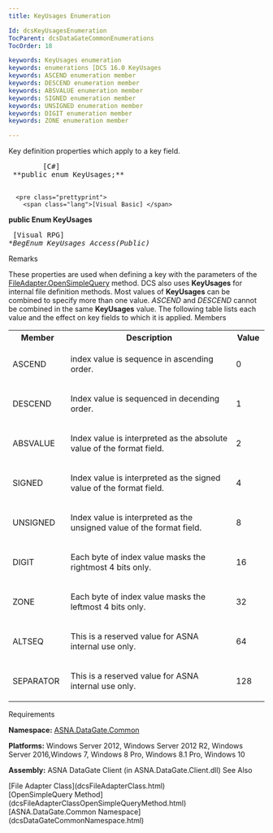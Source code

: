 ```yaml
---
title: KeyUsages Enumeration

Id: dcsKeyUsagesEnumeration
TocParent: dcsDataGateCommonEnumerations
TocOrder: 18

keywords: KeyUsages enumeration
keywords: enumerations [DCS 16.0 KeyUsages
keywords: ASCEND enumeration member
keywords: DESCEND enumeration member
keywords: ABSVALUE enumeration member
keywords: SIGNED enumeration member
keywords: UNSIGNED enumeration member
keywords: DIGIT enumeration member
keywords: ZONE enumeration member

---
```


Key definition properties which apply to a key field.<span style="MARGIN-BOTTOM: 0.8em" />
<pre class="prettyprint">
        <span class="lang">[C#]</span>
 **public enum KeyUsages;** 
      </pre>
      <pre class="prettyprint">
        <span class="lang">[Visual Basic] </span>
 **public Enum KeyUsages** 
      </pre>
      <pre class="prettyprint">
        <span class="lang">[Visual RPG]</span>
 **BegEnum KeyUsages Access(*Public)** 
      </pre>

Remarks

These properties are used when defining a key with the parameters of the [ FileAdapter.OpenSimpleQuery](dcsFileAdapterClassOpenSimpleQueryMethod.html) method. DCS also uses **KeyUsages** for internal file definition methods. Most values of **KeyUsages** can be combined to specify more than one value. *ASCEND* and *DESCEND* cannot be combined in the same **KeyUsages** value. The following table lists each value and the effect on key fields to which it is applied.
Members

<table class="dtTABLE" id="Table3" cellspacing="0">
          <colgroup span="1">
            <col span="1" width="15%" style="FONT-WEIGHT: bold" />
            <col span="1" width="60%" />
            <col span="1" width="10%" />
          </colgroup>
          <tr>
            <th colspan="1" rowspan="1">
							Member</th>
            <th colspan="1" rowspan="1">
							Description</th>
            <th colspan="1" rowspan="1">
							Value</th>
          </tr>
          <tr>
            <td colspan="1" rowspan="1">

ASCEND
</td>
            <td colspan="1" rowspan="1">

index value is sequence in ascending order.
</td>
            <td colspan="1" rowspan="1">

0
</td>
          </tr>
          <tr>
            <td colspan="1" rowspan="1">

DESCEND
</td>
            <td colspan="1" rowspan="1">

<p>Index value is sequenced in decending order.
</td>
            <td colspan="1" rowspan="1">

1
</td>
          </tr>
          <tr>
            <td colspan="1" rowspan="1">

ABSVALUE
</td>
            <td colspan="1" rowspan="1">

Index value is interpreted as the absolute value of the format field.
</td>
            <td colspan="1" rowspan="1">

2
</td>
          </tr>
          <tr>
            <td colspan="1" rowspan="1">

SIGNED
</td>
            <td colspan="1" rowspan="1">

Index value is interpreted as the signed value of the format field.
</td>
            <td colspan="1" rowspan="1">

4
</td>
          </tr>
          <tr>
            <td colspan="1" rowspan="1">

UNSIGNED
</td>
            <td colspan="1" rowspan="1">

Index value is interpreted as the unsigned value of the format field.
</td>
            <td colspan="1" rowspan="1">

8
</td>
          </tr>
          <tr>
            <td colspan="1" rowspan="1">

DIGIT
</td>
            <td colspan="1" rowspan="1">

Each byte of index value masks the rightmost 4 bits only.
</td>
            <td colspan="1" rowspan="1">

16
</td>
          </tr>
          <tr>
            <td colspan="1" rowspan="1">

ZONE
</td>
            <td colspan="1" rowspan="1">

Each byte of index value masks the leftmost 4 bits only.
</td>
            <td colspan="1" rowspan="1">

32
</td>
          </tr>
          <tr>
            <td colspan="1" rowspan="1">

ALTSEQ
</td>
            <td colspan="1" rowspan="1">

This is a reserved value for ASNA internal use only.
</td>
            <td colspan="1" rowspan="1">

64
</td>
          </tr>
          <tr>
            <td colspan="1" rowspan="1">

SEPARATOR
</td>
            <td colspan="1" rowspan="1">

This is a reserved value for ASNA internal use only.
</td>
            <td colspan="1" rowspan="1">

128
</td>
          </tr>
</table>

Requirements

**Namespace:** [ASNA.DataGate.Common](dcsDataGateCommonNamespace.html) 

**Platforms:** Windows Server 2012, Windows Server 2012 R2, Windows Server 2016,Windows 7, Windows 8 Pro, Windows 8.1 Pro, Windows 10

**Assembly:** ASNA DataGate Client (in ASNA.DataGate.Client.dll)
See Also

<dl />
      [File Adapter Class](dcsFileAdapterClass.html)
      <br />
      [OpenSimpleQuery Method](dcsFileAdapterClassOpenSimpleQueryMethod.html)
      <br />
      [ASNA.DataGate.Common Namespace](dcsDataGateCommonNamespace.html)

